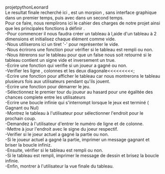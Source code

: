  projetpythonLeonard  
Le resultat finale recherché ici , est un morpion , sans interface graphique dans un premier temps, puis avec dans un second temps.  
Pour ce faire, nous remplirons ici le cahier des charges de notre projet ainsi que les principales fonctions à définir .  
-Pour commencer il nous faudra créer un tableau à l,aide d'un tableau à 2 dimensions et initialisez chaque élément comme vide.  
  -Nous utiliserons ici un tiret '-' pour représenter le vide.  
  -Nous écrirons une fonction pour vérifier si le tableau est rempli ou non.  
  -Nous itérerons sur le tableau pour que un false nous soit retourné si le tableau contient un signe vide et inversement un true.  
-Ecrire une fonction qui verifie si un joueur a gagné ou non.  
-Verifier les ligne , colonnes et les deux diagonale<<<<<<<<<;  
-Ecrire une fonction pour afficher le tableau car nous montrerons le tableau plusieurs fois aux utilisateurs pendant qu'ils jouent.  
-Ecrire une fonction pour démarrer le jeu.  
-Sélectionnez le premier tour du joueur au hasard pour une égalitée des chances complete entre les utilisateurs  
-Ecrire une boucle infinie qui s'interrompt lorsque le jeux est terminé ( Gagnant ou Nul)  
-Montrez le tableau à l'utilisateur pour sélectionner l'endroit pour le prochain coup.  
-Demandez à l'utilisateur d'entrer le numéro de ligne et de colonne.  
-Mettre à jour l'endroit avec le signe du joeur respectif.  
-Verifier si le joeur actuel a gagné la partie ou non.  
-Si le joueur actuel a gagné la partie, imprimer un message gagnant et briser la boucle infiniz.  
-Ensuite, vérifier si le tableau est  rempli ou non.  
-Si le tableau est rempli, imprimer le message de dessin et brisez la boucle infinie.  
-Enfin, montrer  à l'utilisateur la vue finale du tableau.  



